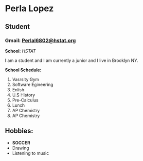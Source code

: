 # Perla Lopez

## Student

### **Gmail:** Perlal6802@hstat.org


**School:** _HSTAT_ 

I am a student and I am currently a junior and I live in Brooklyn NY.

**School Schedule:**
1. Vasrsity Gym 
2. Software Egineering 
3. Enlish
4. U.S History
5. Pre-Calculus
6. Lunch
7. AP Chemistry 
8. AP Chemistry

## **Hobbies:** 
* **SOCCER**
* Drawing
* Listening to music